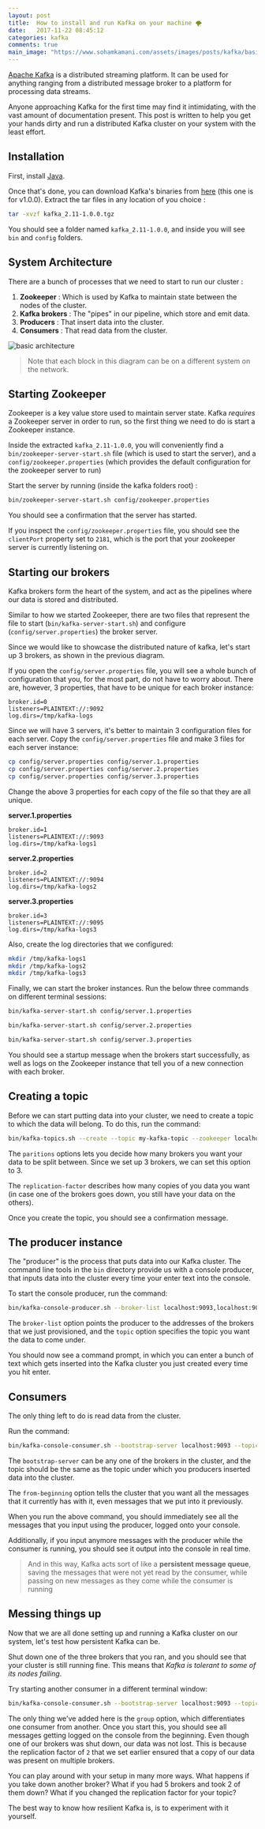 ```yaml
---
layout: post
title:  How to install and run Kafka on your machine 🌪
date:   2017-11-22 08:45:12
categories: kafka
comments: true
main_image: "https://www.sohamkamani.com/assets/images/posts/kafka/basic_arch.svg"
---
```


[Apache Kafka](https://kafka.apache.org/) is a distributed streaming platform. It can be used for anything ranging from a distributed message broker to a platform for processing data streams.

Anyone approaching Kafka for the first time may find it intimidating, with the vast amount of documentation present. This post is written to help you get your hands dirty and run a distributed Kafka cluster on your system with the least effort.

<!-- more -->

## Installation

First, install [Java](http://www.oracle.com/technetwork/java/javase/downloads/jdk8-downloads-2133151.html).

Once that's done, you can download Kafka's binaries from [here](https://www.apache.org/dyn/closer.cgi?path=/kafka/1.0.0/kafka_2.11-1.0.0.tgz) (this one is for v1.0.0). Extract the tar files in any location of you choice :

```sh
tar -xvzf kafka_2.11-1.0.0.tgz
```

You should see a folder named `kafka_2.11-1.0.0`, and inside you will see `bin` and `config` folders.

## System Architecture

There are a bunch of processes that we need to start to run our cluster :

1. __Zookeeper__ : Which is used by Kafka to maintain state between the nodes of the cluster.
2. __Kafka brokers__ : The "pipes" in our pipeline, which store and emit data.
3. __Producers__ : That insert data into the cluster.
4. __Consumers__ : That read data from the cluster.

![basic architecture](/assets/images/posts/kafka/basic_arch.svg)

>Note that each block in this diagram can be on a different system on the network.

## Starting Zookeeper

Zookeeper is a key value store used to maintain server state. Kafka _requires_ a Zookeeper server in order to run, so the first thing we need to do is start a Zookeeper instance.

Inside the extracted `kafka_2.11-1.0.0`, you will conveniently find a `bin/zookeeper-server-start.sh` file (which is used to start the server), and a `config/zookeeper.properties` (which provides the default configuration for the zookeeper server to run)

Start the server by running (inside the kafka folders root) :

```sh
bin/zookeeper-server-start.sh config/zookeeper.properties
```

You should see a confirmation that the server has started.

If you inspect the `config/zookeeper.properties` file, you should see the `clientPort` property set to `2181`, which is the port that your zookeeper server is currently listening on.

## Starting our brokers

Kafka brokers form the heart of the system, and act as the pipelines where our data is stored and distributed.

Similar to how we started Zookeeper, there are two files that represent the file to start (`bin/kafka-server-start.sh`) and configure (`config/server.properties`) the broker server.

Since we would like to showcase the distributed nature of kafka, let's start up 3 brokers, as shown in the previous diagram.

If you open the `config/server.properties` file, you will see a whole bunch of configuration that you, for the most part, do not have to worry about. There are, however, 3 properties, that have to be unique for each broker instance:

```
broker.id=0
listeners=PLAINTEXT://:9092
log.dirs=/tmp/kafka-logs
```

Since we will have 3 servers, it's better to maintain 3 configuration files for each server. Copy the `config/server.properties` file and make 3 files for each server instance:

```sh
cp config/server.properties config/server.1.properties
cp config/server.properties config/server.2.properties
cp config/server.properties config/server.3.properties
```

Change the above 3 properties for each copy of the file so that they are all unique.

__server.1.properties__

```
broker.id=1
listeners=PLAINTEXT://:9093
log.dirs=/tmp/kafka-logs1
```

__server.2.properties__

```
broker.id=2
listeners=PLAINTEXT://:9094
log.dirs=/tmp/kafka-logs2
```

__server.3.properties__

```
broker.id=3
listeners=PLAINTEXT://:9095
log.dirs=/tmp/kafka-logs3
```

Also, create the log directories that we configured:

```sh
mkdir /tmp/kafka-logs1
mkdir /tmp/kafka-logs2
mkdir /tmp/kafka-logs3
```

Finally, we can start the broker instances. Run the below three commands on different terminal sessions:

```sh
bin/kafka-server-start.sh config/server.1.properties
```

```sh
bin/kafka-server-start.sh config/server.2.properties
```

```sh
bin/kafka-server-start.sh config/server.3.properties
```

You should see a startup message when the brokers start successfully, as well as logs on the Zookeeper instance that tell you of a new connection with each broker.

## Creating a topic

Before we can start putting data into your cluster, we need to create a topic to which the data will belong. To do this, run the command:

```sh
bin/kafka-topics.sh --create --topic my-kafka-topic --zookeeper localhost:2181 --partitions 3 --replication-factor 2
```

The `paritions` options lets you decide how many brokers you want your data to be split between. Since we set up 3 brokers, we can set this option to 3.

The `replication-factor` describes how many copies of you data you want (in case one of the brokers goes down, you still have your data on the others).

Once you create the topic, you should see a confirmation message.

## The producer instance

The "producer" is the process that puts data into our Kafka cluster. The command line tools in the `bin` directory provide us with a console producer, that inputs data into the cluster every time your enter text into the console.

To start the console producer, run the command:

```sh
bin/kafka-console-producer.sh --broker-list localhost:9093,localhost:9094,localhost:9095 --topic my-kafka-topic
```

The `broker-list` option points the producer to the addresses of the brokers that we just provisioned, and the `topic` option specifies the topic you want the data to come under.

You should now see a command prompt, in which you can enter a bunch of text which gets inserted into the Kafka cluster you just created every time you hit enter. 

## Consumers

The only thing left to do is read data from the cluster.

Run the command:

```sh
bin/kafka-console-consumer.sh --bootstrap-server localhost:9093 --topic my-kafka-topic --from-beginning
```

The `bootstrap-server` can be any one of the brokers in the cluster, and the topic should be the same as the topic under which you producers inserted data into the cluster.

The `from-beginning` option tells the cluster that you want all the messages that it currently has with it, even messages that we put into it previously.

When you run the above command, you should immediately see all the messages that you input using the producer, logged onto your console.

Additionally, if you input anymore messages with the producer while the consumer is running, you should see it output into the console in real time.

>And in this way, Kafka acts sort of like a __persistent message queue__, saving the messages that were not yet read by the consumer, while passing on new messages as they come while the consumer is running

## Messing things up

Now that we are all done setting up and running a Kafka cluster on our system, let's test how persistent Kafka can be.

Shut down one of the three brokers that you ran, and you should see that your cluster is still running fine. This means that _Kafka is tolerant to some of its nodes failing_.

Try starting another consumer in a different terminal window:

```sh
bin/kafka-console-consumer.sh --bootstrap-server localhost:9093 --topic my-kafka-topic --from-beginning --group group2
```

The only thing we've added here is the `group` option, which differentiates one consumer from another. Once you start this, you should see all messages getting logged on the console from the beginning. Even though one of our brokers was shut down, our data was not lost. This is because the replication factor of `2` that we set earlier ensured that a copy of our data was present on multiple brokers.

You can play around with your setup in many more ways. What happens if you take down another broker? What if you had 5 brokers and took 2 of them down? What if you changed the replication factor for your topic?

The best way to know how resilient Kafka is, is to experiment with it yourself.